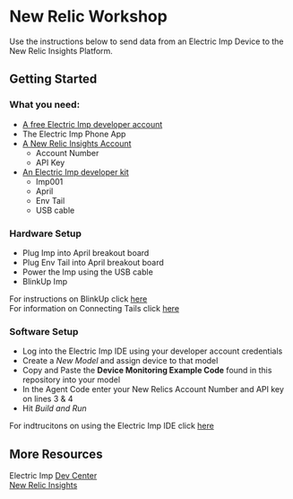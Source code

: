 # New Relic Workshop

Use the instructions below to send data from an Electric Imp Device to the New Relic Insights Platform.

## Getting Started

### What you need:

- [A free Electric Imp developer account](ide.electricimp.com)
- The Electric Imp Phone App
- [A New Relic Insights Account](https://newrelic.com/insights)
  - Account Number
  - API Key
- [An Electric Imp developer kit](https://www.amazon.com/WiFi-Environmental-Sensor-LED-kit/dp/B00ZQ4D1TM/ref=pd_bxgy_23_img_2?ie=UTF8&refRID=YGQMS8GHCQ9EC2C3NV70)
  - Imp001
  - April
  - Env Tail
  - USB cable

### Hardware Setup

- Plug Imp into April breakout board
- Plug Env Tail into April breakout board
- Power the Imp using the USB cable
- BlinkUp Imp

For instructions on BlinkUp click [here](https://electricimp.com/docs/gettingstarted/quickstartguide/) <br>
For information on Connecting Tails click [here](https://electricimp.com/docs/tails/)

### Software Setup

- Log into the Electric Imp IDE using your developer account credentials
- Create a *New Model* and assign device to that model
- Copy and Paste the **Device Monitoring Example Code** found in this repository into your model
- In the Agent Code enter your New Relics Account Number and API key on lines 3 & 4
- Hit *Build and Run*

For indtrucitons on using the Electric Imp IDE click [here](https://electricimp.com/docs/gettingstarted/ide/)

## More Resources

Electric Imp [Dev Center](https://electricimp.com/docs/)
<br>
[New Relic Insights](https://newrelic.com/insights)